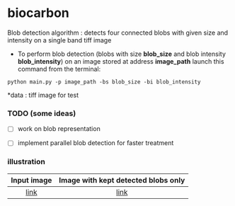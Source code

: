 # biocarbon

Blob detection algorithm : detects four connected blobs with given size and intensity on a single band tiff image

* To perform blob detection (blobs with size **blob_size** and blob intensity **blob_intensity**) on an image stored at address **image_path** launch this command from the terminal:
```
python main.py -p image_path -bs blob_size -bi blob_intensity
```

*data : tiff image for test


### TODO (some ideas)
- [ ] work on blob representation
- [ ] implement parallel blob detection for faster treatment


### illustration 

Input image            |  Image with kept detected blobs only
:-------------------------:|:-------------------------:
[link](data/blobs.tif) |  [link](data/blobs_detected.tif)


